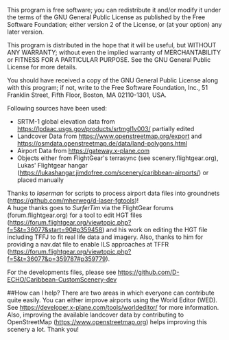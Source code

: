 This program is free software; you can redistribute it and/or
modify it under the terms of the GNU General Public License
as published by the Free Software Foundation; either version 2
of the License, or (at your option) any later version.

This program is distributed in the hope that it will be useful,
but WITHOUT ANY WARRANTY; without even the implied warranty of
MERCHANTABILITY or FITNESS FOR A PARTICULAR PURPOSE.  See the
GNU General Public License for more details.

You should have received a copy of the GNU General Public License
along with this program; if not, write to the Free Software
Foundation, Inc., 51 Franklin Street, Fifth Floor, Boston, MA  02110-1301, USA.
 
Following sources have been used:

* SRTM-1 global elevation data from https://lpdaac.usgs.gov/products/srtmgl1v003/ partially edited
* Landcover Data from https://www.openstreetmap.org/export and https://osmdata.openstreetmap.de/data/land-polygons.html
* Airport Data from https://gateway.x-plane.com
* Objects either from FlightGear's terrasync (see scenery.flightgear.org), Lukas' Flightgear hangar (https://lukashangar.jimdofree.com/scenery/caribbean-airports/) or placed manually

Thanks to _laserman_ for scripts to process airport data files into groundnets (https://github.com/mherweg/d-laser-fgtools)!  
A huge thanks goes to _SurferTim_ via the FlightGear forums (forum.flightgear.org) for a tool to edit HGT files (https://forum.flightgear.org/viewtopic.php?f=5&t=36077&start=90#p359458) and his work on editing the HGT file including TFFJ to fit real life data and imagery. Also, thanks to him for providing a nav.dat file to enable ILS approaches at TFFR (https://forum.flightgear.org/viewtopic.php?f=5&t=36077&p=359787#p359779).

For the developments files, please see https://github.com/D-ECHO/Caribbean-CustomScenery-dev

##How can I help?
There are two areas in which everyone can contribute quite easily.
You can either improve airports using the World Editor (WED). See https://developer.x-plane.com/tools/worldeditor/ for more information.
Also, improving the available landcover data by contributing to OpenStreetMap (https://www.openstreetmap.org) helps improving this scenery a lot.
Thank you!
